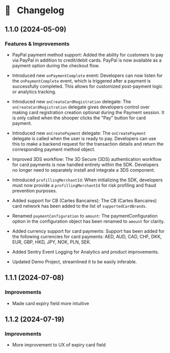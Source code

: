 # 🔀 &nbsp; Changelog

## 1.1.0 (2024-05-09)

### Features & Improvements
  
 * PayPal payment method support: Added the ability for customers to pay via PayPal in addition to credit/debit cards. PayPal is now available as a payment option during the checkout flow.
    
 * Introduced new `onPaymentComplete` event: Developers can now listen for the `onPaymentComplete` event, which is triggered after a payment is successfully completed. This allows for customized post-payment logic or analytics tracking.
    
* Introduced new `onCreateCardRegistration` delegate: The `onCreateCardRegistration` delegate gives developers control over making card registration creation optional during the Payment session. It is only called when the shooper clicks the "Pay" button for card payment.
    
* Introduced new `onCreatePayment` delegate: The `onCreatePayment` delegate is called when the user is ready to pay. Developers can use this to make a backend request for the transaction details and return the corresponding payment method object.
    
* Improved 3DS workflow: The 3D Secure (3DS) authentication workflow for card payments is now handled entirely within the SDK. Developers no longer need to separately install and integrate a 3DS component.
    
* Introduced `profillingMerchantId`: When initializing the SDK, developers must now provide a `profillingMerchantId` for risk profiling and fraud prevention purposes.
    
* Added support for CB (Cartes Bancaires): The CB (Cartes Bancaires) card network has been added to the list of `supportedCardBrands`.
    
* Renamed `paymentConfiguration` to `amount`: The paymentConfiguration option in the configuration object has been renamed to `amount` for clarity.

* Added currency support for card payments: Support has been added for the following currencies for card payments: AED, AUD, CAD, CHF, DKK, EUR, GBP, HKD, JPY, NOK, PLN, SEK.

* Added Sentry Event Logging for Analytics and product improvements.

* Updated Demo Project, streamlined it to be easily inferable.


## 1.1.1 (2024-07-08)

### Improvements

* Made card expiry field more intuitive

## 1.1.2 (2024-07-19)

### Improvements

* More improvement to UX of expiry card field
